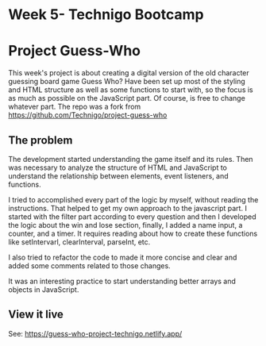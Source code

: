 # Week 5- Technigo Bootcamp

# Project Guess-Who
This week's project is about creating a digital version of the old character guessing board game Guess Who?
Have been set up most of the styling and HTML structure as well as some functions to start with, so the focus is as much as possible on the JavaScript part. Of course, is free to change whatever part. The repo was a fork from https://github.com/Technigo/project-guess-who


## The problem

The development started understanding the game itself and its rules. Then was necessary to analyze the structure of HTML and JavaScript to understand the relationship between elements, event listeners, and functions.

I tried to accomplished every part of the logic by myself, without reading the instructions.  That helped to get my own approach to the javascript part. I started with the filter part according to every question and then I developed the logic about the win and lose section, finally, I added a name input, a counter, and a timer. It requires reading about how to create these functions like setIntervarl, clearInterval, parseInt, etc. 

I also tried to refactor the code to made it more concise and clear and added some comments related to those changes. 

It was an interesting practice to start understanding better arrays and objects in JavaScript.

## View it live

See: https://guess-who-project-technigo.netlify.app/
